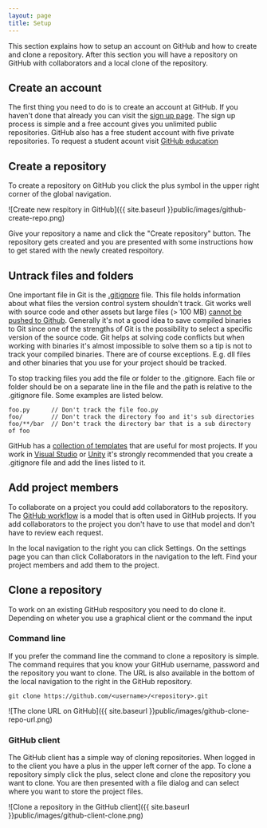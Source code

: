 ```yaml
---
layout: page
title: Setup
---
```


This section explains how to setup an account on GitHub and how to create and clone a repository. After this section you will have a repository on GitHub with collaborators and a local clone of the repository.

## <a name="create-account"></a>Create an account

The first thing you need to do is to create an account at GitHub. If you haven't done that already you can visit the [sign up page](https://github.com/). The sign up process is simple and a free account gives you unlimited public repositories. GitHub also has a free student account with five private repositories. To request a student acount visit [GitHub education](https://education.github.com/discount_requests/new)


## <a name="create-repo"></a>Create a repository

To create a repository on GitHub you click the plus symbol in the upper right corner of the global navigation.

![Create new respitory in GitHub]({{ site.baseurl }}public/images/github-create-repo.png)

Give your repository a name and click the "Create repository" button. The repository gets created and you are presented with some instructions how to get stared with the newly created respoitory.

## <a name="gitignore"></a>Untrack files and folders

One important file in Git is the [.gitignore](http://git-scm.com/docs/gitignore) file. This file holds information about what files the version control system shouldn't track. Git works well with source code and other assets but large files (> 100 MB) [cannot be pushed to Github](https://help.github.com/articles/working-with-large-files/). Generally it's not a good idea to save compiled binaries to Git since one of the strengths of Git is the possibility to select a specific version of the source code. Git helps at solving code conflicts but when working with binaries it's almost impossible to solve them so a tip is not to track your compiled binaries. There are of course exceptions. E.g. dll files and other binaries that you use for your project should be tracked.

To stop tracking files you add the file or folder to the .gitignore. Each file or folder should be on a separate line in the file and the path is relative to the .gitignore file. Some examples are listed below.

```
foo.py      // Don't track the file foo.py
foo/        // Don't track the directory foo and it's sub directories
foo/**/bar  // Don't track the directory bar that is a sub directory of foo
```

GitHub has a [collection of templates](https://github.com/github/gitignore) that are useful for most projects. If you work in [Visual Studio](https://github.com/github/gitignore/blob/master/VisualStudio.gitignore) or [Unity](https://github.com/github/gitignore/blob/master/Unity.gitignore) it's strongly recommended that you create a .gitignore file and add the lines listed to it.

## <a name="project-members"></a>Add project members

To collaborate on a project you could add collaborators to the repository. The [GitHub workflow](https://guides.github.com/introduction/flow/index.html) is a model that is often used in GitHub projects. If you add collaborators to the project you don't have to use that model and don't have to review each request.

In the local navigation to the right you can click Settings. On the settings page you can than click Collaborators in the navigation to the left. Find your project members and add them to the project.

## <a name="clone-repo"></a>Clone a repository

To work on an existing GitHub respository you need to do clone it. Depending on wheter you use a graphical client or the command the input

### <a name="clone-repo-command-line"></a>Command line

If you prefer the command line the command to clone a repository is simple. The command requires that you know your GitHub username, password and the repository you want to clone. The URL is also available in the bottom of the local navigation to the right in the GitHub repository.

```
git clone https://github.com/<username>/<repository>.git
```

![The clone URL on GitHub]({{ site.baseurl }}public/images/github-clone-repo-url.png)

### <a name="clone-repo-github-client"></a>GitHub client

The GitHub client has a simple way of cloning repositories. When logged in to the client you have a plus in the upper left corner of the app. To clone a repository simply click the plus, select clone and clone the repository you want to clone. You are then presented with a file dialog and can select where you want to store the project files.


![Clone a repository in the GitHub client]({{ site.baseurl }}public/images/github-client-clone.png)
